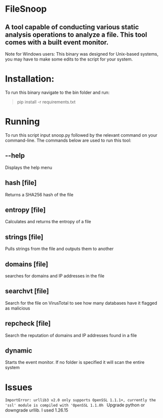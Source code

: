 # FileSnoop

## A tool capable of conducting various static analysis operations to analyze a file. This tool comes with a built event monitor. 
Note for Windows users: This binary was designed for Unix-based systems, you may have to make some edits to the script for your system.

# Installation:
To run this binary navigate to the bin folder and run:
> pip install -r requirements.txt


# Running 
To run this script input snoop.py followed by the relevant command on your command-line. The commands below are used to run this tool:

## --help

Displays the help menu

## hash [file]

Returns a SHA256 hash of the file

## entropy [file]

Calculates and returns the entropy of a file

## strings [file]

Pulls strings from the file and outputs them to another

## domains [file]

searches for domains and IP addresses in the file

## searchvt [file]

Search for the file on VirusTotal to see how many databases have it flagged as malicious

## repcheck [file]

Search the reputation of domains and IP addresses found in a file

## dynamic

Starts the event monitor. If no folder is specified it will scan the entire system


# Issues
`
ImportError: urllib3 v2.0 only supports OpenSSL 1.1.1+, currently the 'ssl' module is compiled with 'OpenSSL 1.1.0h 
`
Upgrade python or downgrade urllib. I used 1.26.15
